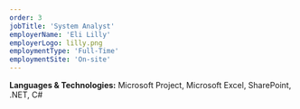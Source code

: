 ```yaml
---
order: 3
jobTitle: 'System Analyst'
employerName: 'Eli Lilly'
employerLogo: lilly.png
employmentType: 'Full-Time'
employmentSite: 'On-site'
---
```

**Languages & Technologies:** Microsoft Project, Microsoft Excel, SharePoint, .NET, C#